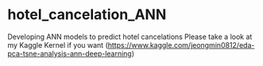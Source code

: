 # hotel_cancelation_ANN
Developing ANN models to predict hotel cancelations
Please take a look at my Kaggle Kernel if you want (https://www.kaggle.com/jeongmin0812/eda-pca-tsne-analysis-ann-deep-learning)
